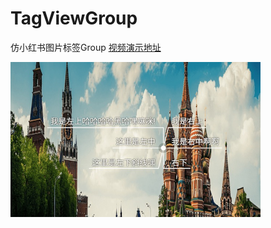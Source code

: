 # TagViewGroup
仿小红书图片标签Group
[视频演示地址](http://7vzpfd.com1.z0.glb.clouddn.com/shamuMMB29Klijx12222016164545.mp4)

<img src="./design/img02.png" alt="截图" width="400px">
